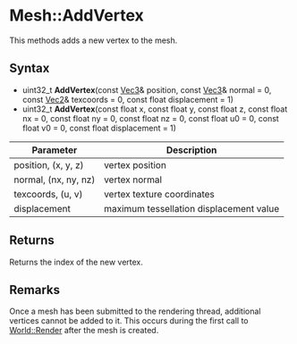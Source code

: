 # Mesh::AddVertex

This methods adds a new vertex to the mesh.

## Syntax

- uint32_t **AddVertex**(const [Vec3](Vec3.md)& position, const [Vec3](Vec3.md)& normal = 0, const [Vec2](Vec2.md)& texcoords = 0, const float displacement = 1)
- uint32_t **AddVertex**(const float x, const float y, const float z, const float nx = 0, const float ny = 0, const float nz = 0, const float u0 = 0, const float v0 = 0, const float displacement = 1)

| Parameter | Description |
|---|---|
| position, (x, y, z) | vertex position |
| normal, (nx, ny, nz) | vertex normal |
| texcoords, (u, v) | vertex texture coordinates |
| displacement | maximum tessellation displacement value |

## Returns

Returns the index of the new vertex.

## Remarks

Once a mesh has been submitted to the rendering thread, additional vertices cannot be added to it. This occurs during the first call to [World::Render](World_Render.md) after the mesh is created.
